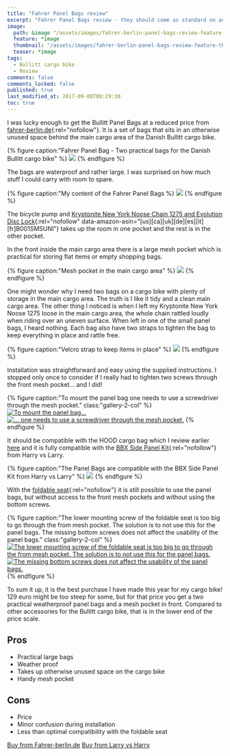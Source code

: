 ```yaml
---
title: "Fahrer Panel Bags review"
excerpt: "Fahrer Panel Bags review - they should come as standard on any Bullitt cargo bike!"
image:
  path: &image "/assets/images/fahrer-berlin-panel-bags-review-feature.jpg"
  feature: *image
  thumbnail: "/assets/images/fahrer-berlin-panel-bags-review-feature-th.jpg"
  teaser: *image
tags:
  - Bullitt cargo bike
  - Review
comments: false
comments_locked: false
published: true
last_modified_at: 2017-09-08T08:29:30
toc: true
---
```

I was lucky enough to get the Bullitt Panel Bags at a reduced price from [fahrer-berlin.de](http://www.fahrer-berlin.de){:rel="nofollow"}. It is a set of bags that sits in an otherwise unused space behind the main cargo area of the Danish Bullitt cargo bike.

{% figure caption:"Fahrer Panel Bag - Two practical bags for the Danish Bullitt cargo bike" %}
![](/assets/images/fahrer-berlin-panel-bags-review-bags-1024.jpg)
{% endfigure %}

The bags are waterproof and rather large. I was surprised on how much stuff I could carry with room to spare.

{% figure caption:"My content of the Fahrer Panel Bags %}
![](/assets/images/fahrer-berlin-panel-bags-review-Content-1024.jpg)
{% endfigure %}

The bicycle pump and [Kryptonite New York Noose Chain 1275 and Evolution Disc Lock](https://www.amazon.com/dp/B001SMSUNI/){:rel="nofollow" data-amazon-asin="[us][ca][uk][de][es][it][fr]B001SMSUNI"} takes up the room in one pocket and the rest is in the other pocket.

In the front inside the main cargo area there is a large mesh pocket which is practical for storing flat items or empty shopping bags.

{% figure caption:"Mesh pocket in the main cargo area" %}
![](/assets/images/fahrer-berlin-panel-bags-review-bags-mesh-pocket-1024.jpg)
{% endfigure %}

One might wonder why I need two bags on a cargo bike with plenty of storage in the main cargo area. The truth is I like it tidy and a clean main cargo area. The other thing I noticed is when I left my Kryptonite New York Noose 1275 loose in the main cargo area, the whole chain rattled loudly when riding over an uneven surface.  When left in one of the small panel bags, I heard nothing. Each bag also have two straps to tighten the bag to keep everything in place and rattle free.

{% figure caption:"Velcro strap to keep items in place" %}
![](/assets/images/fahrer-berlin-panel-bags-review-bags-velcro-1024.jpg)
{% endfigure %}

Installation was straightforward and easy using the supplied instructions. I stopped only once to consider if I really had to tighten two screws through the front mesh pocket... and I did!

{% figure caption:"To mount the panel bag one needs to use a screwdriver through the mesh pocket." class:"gallery-2-col" %}
  [![To mount the panel bag...](/assets/images/fahrer-berlin-panel-bags-review-install-01-768.jpg)](/assets/images/fahrer-berlin-panel-bags-review-install-01-768.jpg)
  [![... one needs to use a screwdriver through the mesh pocket.](/assets/images/fahrer-berlin-panel-bags-review-install-02-768.jpg)](/assets/images/fahrer-berlin-panel-bags-review-install-02-768.jpg)
{% endfigure %}

It should be compatible with the HOOD cargo bag which I review earlier [here](/reviews/bullitt-hood-001-review/) and it is fully compatible with the [BBX Side Panel Kit](http://shop.larryvsharry.com/shop/accessories/bbx-side-panel-kit-race-green.html){:rel="nofollow"} from Harry vs Larry.

{% figure caption:"The Panel Bags are compatible with the BBX Side Panel Kit from Harry vs Larry" %}
![](/assets/images/fahrer-berlin-panel-bags-review-compatible-with-side-kit-1024.jpg)
{% endfigure %}

With the [foldable seat](http://shop.larryvsharry.com/shop/accessories/childseat.html){:rel="nofollow"} it is still possible to use the panel bags, but without access to the front mesh pockets and without using the bottom screws.

{% figure caption:"The lower mounting screw of the foldable seat is too big to go through the from mesh pocket. The solution is to not use this for the panel bags. The missing bottom screws does not affect the usability of the panel bags." class:"gallery-2-col" %}
  [![The lower mounting screw of the foldable seat is too big to go through the from mesh pocket. The solution is to not use this for the panel bags.](/assets/images/fahrer-berlin-panel-bags-review-seat-01-768.jpg)](/assets/images/fahrer-berlin-panel-bags-review-seat-01-768.jpg)
  [![The missing bottom screws does not affect the usability of the panel bags.](/assets/images/fahrer-berlin-panel-bags-review-seat-02-768.jpg)](/assets/images/fahrer-berlin-panel-bags-review-seat-02-768.jpg)
{% endfigure %}

To sum it up, it is the best purchase I have made this year for my cargo bike! 129 euro might be too steep for some, but for that price you get a two practical weatherproof panel bags and a mesh pocket in front. Compared to other accessories for the Bullitt cargo bike, that is in the lower end of the price scale.

## Pros
* Practical large bags
* Weather proof
* Takes up otherwise unused space on the cargo bike
* Handy mesh pocket

## Cons
* Price
* Minor confusion during installation
* Less than optimal compatibility with the foldable seat

<div markdown="0" class="btn--group">
  <a href="https://www.fahrer-berlin.de/en/bullit/panel-bags/panel-bags/a-208/" class="btn" rel="nofollow">Buy from Fahrer-berlin.de</a>
  <a href="http://shop.larryvsharry.com/shop/accessories/fahrer-panel-bags.html" class="btn" rel="nofollow">Buy from Larry vs Harry</a>
</div>
